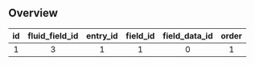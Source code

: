 <!--
Please describe your issue in as much details as you can. What you were trying to do, what steps did you take, what did you expect, what did you see instead.

Make sure to mention what page you are on, if this is issue in Control Panel - provide the URL (domain name can be removed)

Add a screenshot. If error backtrace is available, provide it. 

If this is front-end issue, provide template code you have been using.

Tell us about your environment (EE version including beta number, PHP/MySQL version, web server, OS etc)

Lastly, anything else you may find useful for us to know! (But please don't put multiple bugs into same issue - create as many new ones as needed)
-->
## Overview




| **id** | fluid_field_id | entry_id | field_id | field_data_id | order |
| :--: | :--: | :--: | :--: | :--: | :--: |
| 1 | 3 | 1 | 1 | 0 | 1 |
